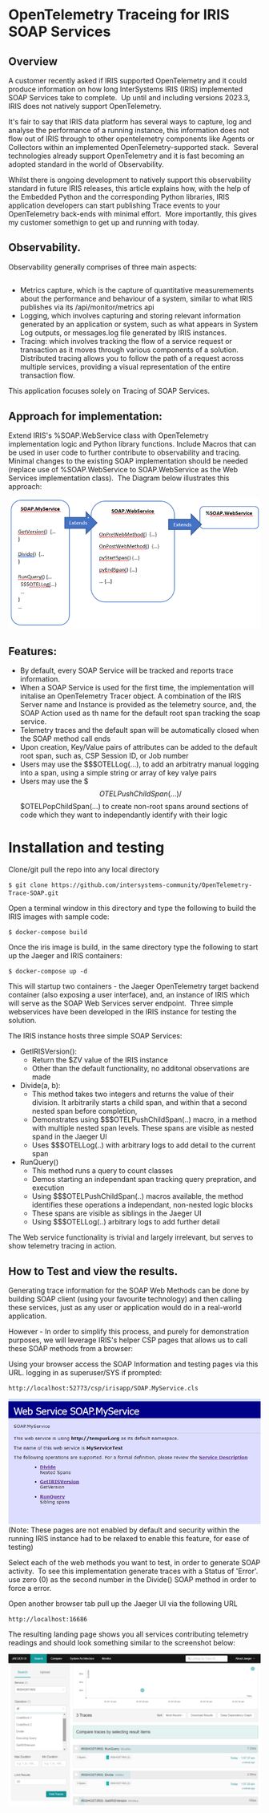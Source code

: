 # OpenTelemetry Traceing for IRIS SOAP Services

## Overview
A customer recently asked if IRIS supported OpenTelemetry and it could produce information on how long InterSystems IRIS (IRIS) implemented SOAP Services take to complete.  Up until and including versions 2023.3, IRIS does not natively support OpenTelemetry.  

It's fair to say that IRIS data platform has several ways to capture, log and analyse the performance of a running instance, this information does not flow out of IRIS through to other opentelemetry components like Agents or Collectors within an implemented OpenTelemetry-supported stack.  Several technologies already support OpenTelemetry and it is fast becoming an adopted standard in the world of Observability.

Whilst there is ongoing development to natively support this observability standard in future IRIS releases, this article explains how, with the help of the Embedded Python and the corresponding Python libraries, IRIS application developers can start publishing Trace events to your OpenTelemetry back-ends with minimal effort.  More importantly, this gives my customer somethign to get up and running with today. 

## Observability. 
Observability generally comprises of three main aspects:

## 
* Metrics capture, which is the capture of quantitative measuremements about the performance and behaviour of a system, similar to what IRIS publishes via its /api/monitor/metrics api
* Logging, which involves capturing and storing relevant information generated by an application or system, such as what appears in System Log outputs, or messages.log file generated by IRIS instances.
* Tracing: which involves tracking the flow of a service request or transaction as it moves through various components of a solution. Distributed tracing allows you to follow the path of a request across multiple services, providing a visual representation of the entire transaction flow.
  
This application focuses solely on Tracing of SOAP Services.

## Approach for implementation:
Extend IRIS's %SOAP.WebService class with OpenTelemetry implementation logic and Python library functions. Include Macros that can be used in user code to further contribute to observability and tracing. Minimal changes to the existing SOAP implementation should be needed (replace use of %SOAP.WebService to SOAP.WebService as the Web Services implementation class).  The Diagram below illustrates this approach:

<img src="images/Approach.png" alt="Design approach">



## Features:

* By default, every SOAP Service will be tracked and reports trace information.
* When a SOAP Service is used for the first time, the implementation will initalise an OpenTelemetry Tracer object. A combination of the IRIS Server name and Instance is provided as the telemetry source, and, the SOAP Action used as th name for the default root span tracking the soap service.
* Telemetry traces and the default span will be automatically closed when the SOAP method call ends
* Upon creation, Key/Value pairs of attributes can be added to the default root span, such as, CSP Session ID, or Job number
* Users may use the $$$OTELLog(...), to add an arbitratry manual logging into a span, using a simple string or array of key valye pairs 
* Users may use the $$$OTELPushChildSpan(...)/$$$OTELPopChildSpan(...) to create non-root spans around sections of code which they want to independantly identify with their logic 



# Installation and testing
Clone/git pull the repo into any local directory

```
$ git clone https://github.com/intersystems-community/OpenTelemetry-Trace-SOAP.git
```
Open a terminal window in this directory and type the following to build the IRIS images with sample code:

```
$ docker-compose build
```
Once the iris image is build, in the same directory type the following to start up the Jaeger and IRIS containers:

```
$ docker-compose up -d
```

This will startup two containers - the Jaeger OpenTelemetry target backend container (also exposing a user interface), and, an instance of IRIS which will serve as the SOAP Web Services server endpoint.  Three simple webservices have been developed in the IRIS instance for testing the solution.

The IRIS instance hosts three simple SOAP Services:

* GetIRISVersion():
    - Return the $ZV value of the IRIS instance
    - Other than the default functionality, no additonal observations are made
* Divide(a, b): 
    - This method takes two integers and returns the value of their division. It arbitrarily starts a child span, and within that a second nested span before completion,
    - Demonstrates using $$$OTELPushChildSpan(..) macro, in a method with multiple nested span levels. These spans are visible as nested spand in the Jaeger UI
    - Uses $$$OTELLog(..) with arbitrary logs to add detail to the current span
* RunQuery() 
    - This method runs a query to count classes
    - Demos starting an independant span tracking query prepration, and execution
    - Using $$$OTELPushChildSpan(..) macros available, the method identifies these operations a independant, non-nested logic blocks
    - These spans are visible as siblings in the Jaeger UI
    - Using $$$OTELLog(..) arbitrary logs to add further detail

The Web service functionality is trivial and largely irrelevant, but serves to show telemetry tracing in action. 

## How to Test and view the results.
Generating trace information for the SOAP Web Methods can be done by building SOAP client (using your favourite technology) and then calling these services, just as any user or application would do in a real-world application. 

However - In order to simplify this process, and purely for demonstration purposes, we will leverage IRIS's helper CSP pages that allows us to call these SOAP methods from a browser:

Using your browser access the SOAP Information and testing pages via this URL. logging in as superuser/SYS if prompted:

```
http://localhost:52773/csp/irisapp/SOAP.MyService.cls
```
<img src=images/IRISSoapTesting.png alt="IRIS Soap Testing page">
(Note: These pages are not enabled by default and security within the running IRIS instance had to be relaxed to enable this feature, for ease of testing)


Select each of the web methods you want to test, in order to generate SOAP activity.  To see this implementation generate traces with a Status of 'Error'. use zero (0) as the second number in the Divide() SOAP method in order to force a <DIVDE> error.

Open another browser tab pull up the Jaeger UI via the following URL
```
http://localhost:16686
```
The resulting landing page shows you all services contributing telemetry readings and should look something similar to the screenshot below:

<img src=images/JaegerUI.png alt="Jaeger UI Showing Traces">

